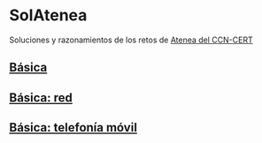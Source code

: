 # SolAtenea

Soluciones y razonamientos de los retos de [Atenea del CCN-CERT](https://atenea.ccn-cert.cni.es/home)

## [Básica](https://github.com/AlbertoCanoD/SolAtenea/blob/a326f02b9b0775106a99164008e7f42810a2be26/BASICA.md)


## [Básica: red](https://github.com/AlbertoCanoD/SolAtenea/blob/71bdf799a4c9ad43ba3958ecc871bdcce76a99b6/BASICA_RED.md)


## [Básica: telefonía móvil](https://github.com/AlbertoCanoD/SolAtenea/blob/d2b3cd5f83d2c9edb4e0d1f3f3edfd97e6130311/BASICA_TELEFONIA_MOVIL.md)





